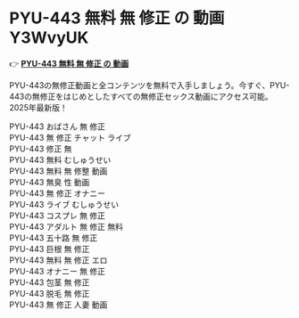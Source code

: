 # PYU-443 無料 無 修正 の 動画 Y3WvyUK

👉 [**PYU-443 無料 無 修正 の 動画**](https://javleaks.cc?utm_medium=jp)

PYU-443の無修正動画と全コンテンツを無料で入手しましょう。今すぐ、PYU-443の無修正をはじめとしたすべての無修正セックス動画にアクセス可能。2025年最新版！

PYU-443 おばさん 無 修正<br>
PYU-443 無 修正 チャット ライブ<br>
PYU-443 修正 無<br>
PYU-443 無料 むしゅうせい<br>
PYU-443 無料 無 修整 動画<br>
PYU-443 無臭 性 動画<br>
PYU-443 無 修正 オナニー<br>
PYU-443 ライブ むしゅうせい<br>
PYU-443 コスプレ 無 修正<br>
PYU-443 アダルト 無 修正 無料<br>
PYU-443 五十路 無 修正<br>
PYU-443 巨根 無 修正<br>
PYU-443 無料 無 修正 エロ<br>
PYU-443 オナニー 無 修正<br>
PYU-443 包茎 無 修正<br>
PYU-443 脱毛 無 修正<br>
PYU-443 無 修正 人妻 動画<br>

